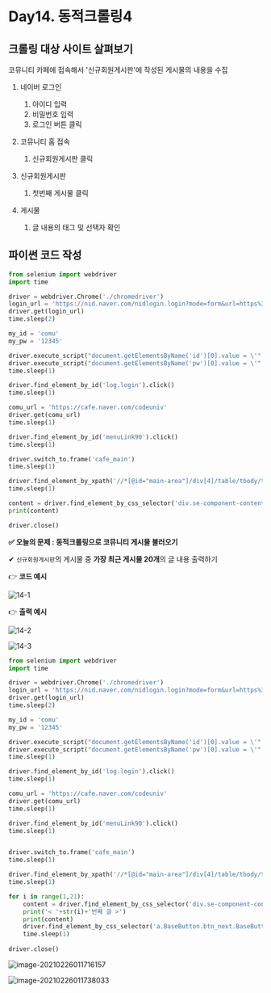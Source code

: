 # Day14. 동적크롤링4

## 크롤링 대상 사이트 살펴보기

코뮤니티 카페에 접속해서 '신규회원게시판'에 작성된 게시물의 내용을 수집

1. 네이버 로그인
   1. 아이디 입력
   2. 비밀번호 입력
   3. 로그인 버튼 클릭

2. 코뮤니티 홈 접속
   1. 신규회원게시판 클릭
3. 신규회원게시판
   1. 첫번째 게시물 클릭

4. 게시물
   1. 글 내용의 태그 및 선택자 확인

## 파이썬 코드 작성

```python
from selenium import webdriver
import time

driver = webdriver.Chrome('./chromedriver')
login_url = 'https://nid.naver.com/nidlogin.login?mode=form&url=https%3A%2F%2Fwww.naver.com'
driver.get(login_url)
time.sleep(2)

my_id = 'comu'
my_pw = '12345'

driver.execute_script("document.getElementsByName('id')[0].value = \'" + my_id + "\'")
driver.execute_script("document.getElementsByName('pw')[0].value = \'" + my_pw + "\'")
time.sleep(1)

driver.find_element_by_id('log.login').click()
time.sleep(1)

comu_url = 'https://cafe.naver.com/codeuniv'
driver.get(comu_url)
time.sleep(1)

driver.find_element_by_id('menuLink90').click()
time.sleep(1)

driver.switch_to.frame('cafe_main')
time.sleep(1)

driver.find_element_by_xpath('//*[@id="main-area"]/div[4]/table/tbody/tr[1]/td[1]/div[2]/div/a').click()
time.sleep(1)

content = driver.find_element_by_css_selector('div.se-component-content').text
print(content)

driver.close()
```

**✅ 오늘의 문제 : 동적크롤링으로 코뮤니티 게시물 불러오기**

✔ `신규회원게시판`의 게시물 중 **가장 최근 게시물 20개**의 글 내용 출력하기

👉 **코드 예시**

![14-1](C:\Users\cat78\Desktop\대외활동\코뮤니티_파이썬크롤링2기\14-1.png)

👉 **출력 예시**

![14-2](C:\Users\cat78\Desktop\대외활동\코뮤니티_파이썬크롤링2기\14-2.png)

![14-3](C:\Users\cat78\Desktop\대외활동\코뮤니티_파이썬크롤링2기\14-3.png)

```python
from selenium import webdriver
import time

driver = webdriver.Chrome('./chromedriver')
login_url = 'https://nid.naver.com/nidlogin.login?mode=form&url=https%3A%2F%2Fwww.naver.com'
driver.get(login_url)
time.sleep(2)

my_id = 'comu'
my_pw = '12345'

driver.execute_script("document.getElementsByName('id')[0].value = \'" + my_id + "\'")
driver.execute_script("document.getElementsByName('pw')[0].value = \'" + my_pw + "\'")
time.sleep(1)

driver.find_element_by_id('log.login').click()
time.sleep(1)

comu_url = 'https://cafe.naver.com/codeuniv'
driver.get(comu_url)
time.sleep(1)

driver.find_element_by_id('menuLink90').click()
time.sleep(1)


driver.switch_to.frame('cafe_main')
time.sleep(1)

driver.find_element_by_xpath('//*[@id="main-area"]/div[4]/table/tbody/tr[1]/td[1]/div[2]/div/a').click()
time.sleep(1)

for i in range(1,21):
    content = driver.find_element_by_css_selector('div.se-component-content').text
    print('< '+str(i)+'번째 글 >')
    print(content)
    driver.find_element_by_css_selector('a.BaseButton.btn_next.BaseButton--skinGray.size_default').click()
    time.sleep(1)
    
driver.close()
```

![image-20210226011716157](C:\Users\cat78\AppData\Roaming\Typora\typora-user-images\image-20210226011716157.png)

![image-20210226011738033](C:\Users\cat78\AppData\Roaming\Typora\typora-user-images\image-20210226011738033.png)